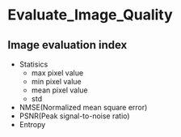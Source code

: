 # Evaluate_Image_Quality

## Image evaluation index
- Statisics
   - max pixel value
   - min pixel value
   - mean pixel value
   - std
- NMSE(Normalized mean square error)
- PSNR(Peak signal-to-noise ratio)
- Entropy